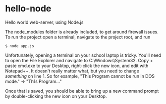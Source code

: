 # hello-node
Hello world web-server, using Node.js

The node_modules folder is already included, to get around firewall issues. To run the project open a terminal, navigate to the project root, and run 
```
$ node app.js
```

Unfortunately, opening a terminal on your school laptop is tricky. You'll need to open the File Explorer and navigate to C:\Windows\System32. Copy + paste cmd.exe to your Desktop, right-click the new icon, and edit with Notepad++. It doesn't really matter what, but you need to change *something* on line 1. So for example, "This Program cannot be run in DOS mode." -> "Th1s Program..." 

Once that is saved, you should be able to bring up a new command prompt by double-clicking the new icon on your Desktop.
